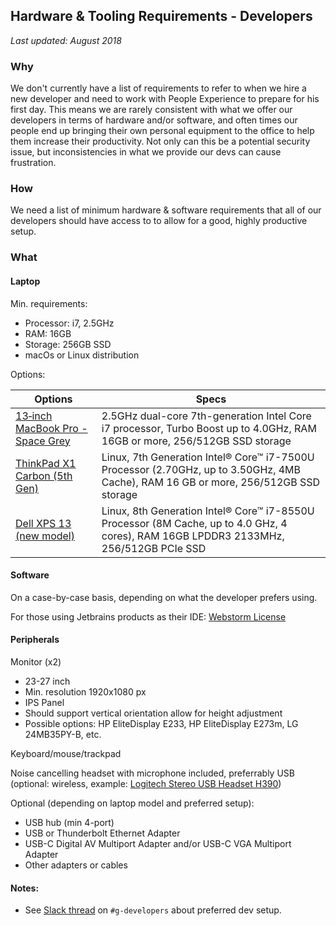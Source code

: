 ## Hardware & Tooling Requirements - Developers

_Last updated: August 2018_

### Why

We don't currently have a list of requirements to refer to when we hire a new developer and need to work with People Experience to prepare for his first day. This means we are rarely consistent with what we offer our developers in terms of hardware and/or software, and often times our people end up bringing their own personal equipment to the office to help them increase their productivity. Not only can this be a potential security issue, but inconsistencies in what we provide our devs can cause frustration.

### How

We need a list of minimum hardware & software requirements that all of our developers should have access to to allow for a good, highly productive setup.

### What

#### Laptop
Min. requirements:
-   Processor: i7, 2.5GHz
-   RAM: 16GB
-   Storage: 256GB SSD
-   macOs or Linux distribution

Options:

|Options|Specs|
|----------------|-------------------------------------------------------------|
|[13‑inch MacBook Pro - Space Grey](https://www.apple.com/ca/shop/buy-mac/macbook-pro/13-inch-space-grey-2.3ghz-256gb#)|2.5GHz dual-core 7th-generation Intel Core i7 processor, Turbo Boost up to 4.0GHz, RAM 16GB or more, 256/512GB SSD storage|
|[ThinkPad X1 Carbon (5th Gen)](https://www.lenovo.com/ca/en/laptops/thinkpad/thinkpad-x/ThinkPad-X1-Carbon-5th-Gen/p/22TP2TXX15G)|Linux, 7th Generation Intel® Core™ i7-7500U Processor (2.70GHz, up to 3.50GHz, 4MB Cache), RAM 16 GB or more, 256/512GB SSD storage|
|[Dell XPS 13 (new model)](https://www.dell.com/en-ca/shop/dell-laptops-netbooks-and-tablets/new-xps-13-laptop/spd/xps-13-9370-laptop?view=configurations&appliedRefinements=103)|Linux, 8th Generation Intel® Core™ i7-8550U Processor (8M Cache, up to 4.0 GHz, 4 cores), RAM 16GB LPDDR3 2133MHz, 256/512GB PCIe SSD|

#### Software

On a case-by-case basis, depending on what the developer prefers using.

For those using Jetbrains products as their IDE: [Webstorm License](https://www.jetbrains.com/webstorm/)

#### Peripherals

Monitor (x2)
-   23-27 inch
-   Min. resolution 1920x1080 px
-   IPS Panel
-   Should support vertical orientation allow for height adjustment
-   Possible options: HP EliteDisplay E233, HP EliteDisplay E273m, LG 24MB35PY-B, etc.

Keyboard/mouse/trackpad

Noise cancelling headset with microphone included, preferrably USB (optional: wireless, example: [Logitech Stereo USB Headset H390](https://www.bestbuy.ca/en-ca/product/logitech-stereo-usb-headset-h390/10094104.aspx))

Optional (depending on laptop model and preferred setup):
-   USB hub (min 4-port)
-   USB or Thunderbolt Ethernet Adapter
-   USB-C Digital AV Multiport Adapter and/or USB-C VGA Multiport Adapter
-   Other adapters or cables

#### Notes:

- See [Slack thread](https://telusdigital.slack.com/archives/C02BV4LTA/p1532015303000324) on `#g-developers` about preferred dev setup.